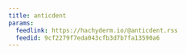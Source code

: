 ```yaml
---
title: anticdent
params:
  feedlink: https://hachyderm.io/@anticdent.rss
  feedid: 9cf2279f7eda043cfb3d7b7fa13590a6
---
```

